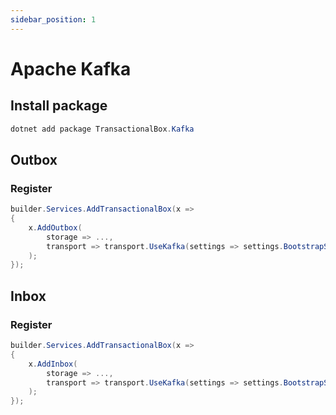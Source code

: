 ```yaml
---
sidebar_position: 1
---
```


# Apache Kafka

## Install package
```csharp
dotnet add package TransactionalBox.Kafka
```
## Outbox
### Register
```csharp
builder.Services.AddTransactionalBox(x =>
{
    x.AddOutbox(
        storage => ...,
        transport => transport.UseKafka(settings => settings.BootstrapServers = bootstrapServers)
    );
});

```

## Inbox
### Register
```csharp
builder.Services.AddTransactionalBox(x =>
{
    x.AddInbox(
        storage => ...,
        transport => transport.UseKafka(settings => settings.BootstrapServers = bootstrapServers)
    );
});

```